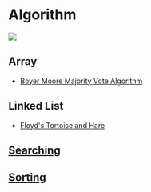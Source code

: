 # Algorithm
![](../images/algo.png)

## Array
- [Boyer Moore Majority Vote Algorithm](https://github.com/ramanaditya/data-structure-and-algorithms/blob/master/algorithms/array/boyer-moore-majority-vote-algorithm.md)

## Linked List
- [Floyd's Tortoise and Hare](https://github.com/ramanaditya/data-structure-and-algorithms/blob/master/algorithms/LinkedList/floyds_tortoise_and_hare.py)

## [Searching](https://github.com/ramanaditya/data-structure-and-algorithms/tree/master/algorithms/searching)


## [Sorting](https://github.com/ramanaditya/data-structure-and-algorithms/tree/master/algorithms/Sorting)
